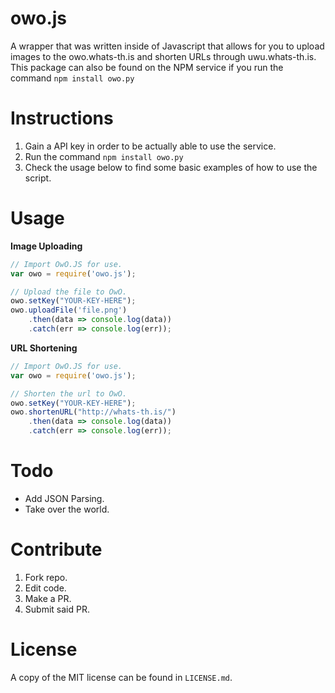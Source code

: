 # owo.js

A wrapper that was written inside of Javascript that allows for you to upload images to the owo.whats-th.is and shorten URLs through uwu.whats-th.is. This package can also be found on the NPM service if you run the command `npm install owo.py`

# Instructions

1. Gain a API key in order to be actually able to use the service.
2. Run the command `npm install owo.py`
3. Check the usage below to find some basic examples of how to use the script.

# Usage

**Image Uploading**
```js
// Import OwO.JS for use.
var owo = require('owo.js');

// Upload the file to OwO.
owo.setKey("YOUR-KEY-HERE");
owo.uploadFile('file.png')
	.then(data => console.log(data))
    .catch(err => console.log(err));
```

**URL Shortening**
```js
// Import OwO.JS for use.
var owo = require('owo.js');

// Shorten the url to OwO.
owo.setKey("YOUR-KEY-HERE");
owo.shortenURL("http://whats-th.is/")
	.then(data => console.log(data))
    .catch(err => console.log(err));
```

# Todo

- Add JSON Parsing.
- Take over the world.

# Contribute

1. Fork repo.
2. Edit code.
3. Make a PR.
4. Submit said PR.

# License

A copy of the MIT license can be found in `LICENSE.md`.